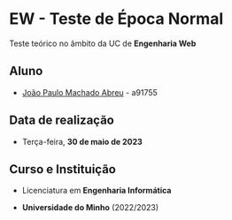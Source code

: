 # EW - Teste de Época Normal
Teste teórico no âmbito da UC de **Engenharia Web**

## Aluno
- [João Paulo Machado Abreu](https://github.com/joaoabreu5) - a91755

## Data de realização
- Terça-feira, **30 de maio de 2023**

## Curso e Instituição
- Licenciatura em **Engenharia Informática**

- **Universidade do Minho** (2022/2023)
